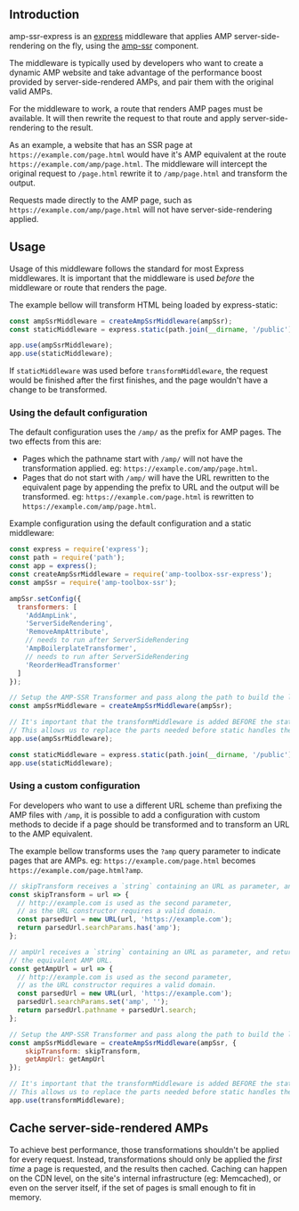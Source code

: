 <!---
Copyright 2018 The AMP HTML Authors. All Rights Reserved.

Licensed under the Apache License, Version 2.0 (the "License");
you may not use this file except in compliance with the License.
You may obtain a copy of the License at

      http://www.apache.org/licenses/LICENSE-2.0

Unless required by applicable law or agreed to in writing, software
distributed under the License is distributed on an "AS-IS" BASIS,
WITHOUT WARRANTIES OR CONDITIONS OF ANY KIND, either express or implied.
See the License for the specific language governing permissions and
limitations under the License.
-->

## Introduction

amp-ssr-express is an [express](http://expressjs.com/) middleware that applies AMP server-side-rendering on the fly, using the [amp-ssr](../ssr) component.

The middleware is typically used by developers who want to create a dynamic AMP website and take advantage
of the performance boost provided by server-side-rendered AMPs, and pair them with the original valid AMPs.

For the middleware to work, a route that renders AMP pages must be available. It will then rewrite the
request to that route and apply server-side-rendering to the result.

As an example, a website that has an SSR page at `https://example.com/page.html` would have it's AMP
equivalent at the route `https://example.com/amp/page.html`. The middleware will intercept the original request to `/page.html` rewrite it to `/amp/page.html` and transform the output.

Requests made directly to the AMP page, such as `https://example.com/amp/page.html` will not have
server-side-rendering applied.

## Usage

Usage of this middleware follows the standard for most Express middlewares. It is important that the
middleware is used *before* the middleware or route that renders the page.

The example bellow will transform HTML being loaded by express-static:
```javascript
const ampSsrMiddleware = createAmpSsrMiddleware(ampSsr);
const staticMiddleware = express.static(path.join(__dirname, '/public'));

app.use(ampSsrMiddleware);
app.use(staticMiddleware);
```

If `staticMiddleware` was used before `transformMiddleware`, the request would be finished after the first
finishes, and the page wouldn't have a change to be transformed.

### Using the default configuration

The default configuration uses the `/amp/` as the prefix for AMP pages. The two effects from this are:
- Pages which the pathname start with `/amp/` will not have the transformation applied.
eg: `https://example.com/amp/page.html`.
- Pages that do not start with `/amp/` will have the URL rewritten to the equivalent page by appending
the prefix to URL and the output will be transformed. eg: `https://example.com/page.html` is rewritten
to `https://example.com/amp/page.html`.

Example configuration using the default configuration and a static middleware:
```javascript
const express = require('express');
const path = require('path');
const app = express();
const createAmpSsrMiddleware = require('amp-toolbox-ssr-express');
const ampSsr = require('amp-toolbox-ssr');

ampSsr.setConfig({
  transformers: [
    'AddAmpLink',
    'ServerSideRendering',
    'RemoveAmpAttribute',
    // needs to run after ServerSideRendering
    'AmpBoilerplateTransformer',
    // needs to run after ServerSideRendering
    'ReorderHeadTransformer'
  ]
});

// Setup the AMP-SSR Transformer and pass along the path to build the link tag.
const ampSsrMiddleware = createAmpSsrMiddleware(ampSsr);

// It's important that the transformMiddleware is added BEFORE the static middleware.
// This allows us to replace the parts needed before static handles the request.
app.use(ampSsrMiddleware);

const staticMiddleware = express.static(path.join(__dirname, '/public'));
app.use(staticMiddleware);
```

### Using a custom configuration
For developers who want to use a different URL scheme than prefixing the AMP files with
`/amp`, it is possible to add a configuration with custom methods to decide if a page
should be transformed and to transform an URL to the AMP equivalent.

The example bellow transforms uses the `?amp` query parameter to indicate pages that are
AMPs. eg: `https://example.com/page.html` becomes `https://example.com/page.html?amp`.

```javascript
// skipTransform receives a `string` containing an URL as parameter, and returns a `boolean`.
const skipTransform = url => {
  // http://example.com is used as the second parameter,
  // as the URL constructor requires a valid domain.
  const parsedUrl = new URL(url, 'https://example.com');
  return parsedUrl.searchParams.has('amp');
};

// ampUrl receives a `string` containing an URL as parameter, and returns a `string` indicating
// the equivalent AMP URL.
const getAmpUrl = url => {
  // http://example.com is used as the second parameter,
  // as the URL constructor requires a valid domain.
  const parsedUrl = new URL(url, 'https://example.com');
  parsedUrl.searchParams.set('amp', '');
  return parsedUrl.pathname + parsedUrl.search;
};

// Setup the AMP-SSR Transformer and pass along the path to build the link tag.
const ampSsrMiddleware = createAmpSsrMiddleware(ampSsr, {
    skipTransform: skipTransform,
    getAmpUrl: getAmpUrl
});

// It's important that the transformMiddleware is added BEFORE the static middleware.
// This allows us to replace the parts needed before static handles the request.
app.use(transformMiddleware);
```
## Cache server-side-rendered AMPs

To achieve best performance, those transformations shouldn't be applied for
every request. Instead, transformations should only be applied the *first time*
a page is requested, and the results then cached. Caching can happen on the CDN
level, on the site's internal infrastructure (eg: Memcached), or even on the
server itself, if the set of pages is small enough to fit in memory.

